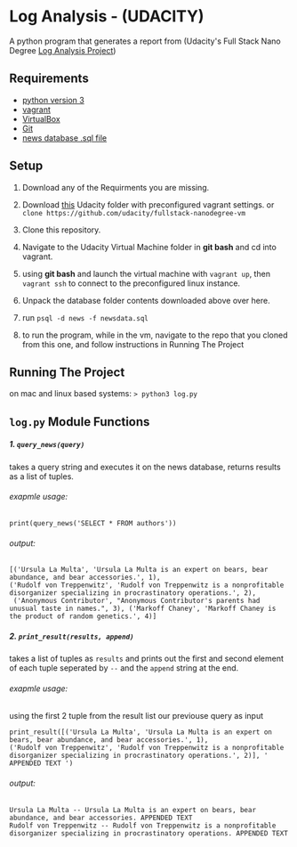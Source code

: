 # Log Analysis - (UDACITY)

A python program that generates a report from (Udacity's Full Stack Nano Degree [Log Analysis Project](https://www.udacity.com/course/full-stack-web-developer-nanodegree--nd004))

## Requirements

- [python version 3](https://www.python.org/downloads/release/python-374/)
- [vagrant](https://www.vagrantup.com/downloads.html)
- [VirtualBox](https://www.virtualbox.org/wiki/Download_Old_Builds_5_1)
- [Git](https://git-scm.com/downloads)
- [news database .sql file](https://d17h27t6h515a5.cloudfront.net/topher/2016/August/57b5f748_newsdata/newsdata.zip)

## Setup

1. Download any of the Requirments you are missing.

2. Download [this](https://d17h27t6h515a5.cloudfront.net/topher/2017/August/59822701_fsnd-virtual-machine/fsnd-virtual-machine.zip) Udacity folder with preconfigured vagrant settings.
   or `clone https://github.com/udacity/fullstack-nanodegree-vm`

3. Clone this repository.

4. Navigate to the Udacity Virtual Machine folder in **git bash** and cd into vagrant.

5. using **git bash** and launch the virtual machine with `vagrant up`, then `vagrant ssh` to connect to the preconfigured linux instance.

6. Unpack the database folder contents downloaded above over here.

7. run `psql -d news -f newsdata.sql`

8. to run the program, while in the vm, navigate to the repo that you cloned from this one, and follow instructions in Running The Project

## Running The Project

on mac and linux based systems:
`> python3 log.py`

## `log.py` Module Functions

##### 1. `query_news(query)`

takes a query string and executes it on the news database, returns results as a list of tuples.

###### exapmle usage:

```
print(query_news('SELECT * FROM authors'))
```

###### output:

```
[('Ursula La Multa', 'Ursula La Multa is an expert on bears, bear abundance, and bear accessories.', 1),
('Rudolf von Treppenwitz', 'Rudolf von Treppenwitz is a nonprofitable disorganizer specializing in procrastinatory operations.', 2),
 ('Anonymous Contributor', "Anonymous Contributor's parents had unusual taste in names.", 3), ('Markoff Chaney', 'Markoff Chaney is the product of random genetics.', 4)]

```

##### 2. `print_result(results, append)`

takes a list of tuples as `results` and prints out the first and second element of each tuple seperated by `--` and the `append` string at the end.

###### exapmle usage:

using the first 2 tuple from the result list our previouse query as input

```
print_result([('Ursula La Multa', 'Ursula La Multa is an expert on bears, bear abundance, and bear accessories.', 1),
('Rudolf von Treppenwitz', 'Rudolf von Treppenwitz is a nonprofitable disorganizer specializing in procrastinatory operations.', 2)], ' APPENDED TEXT ')
```

###### output:

```
Ursula La Multa -- Ursula La Multa is an expert on bears, bear abundance, and bear accessories. APPENDED TEXT
Rudolf von Treppenwitz -- Rudolf von Treppenwitz is a nonprofitable disorganizer specializing in procrastinatory operations. APPENDED TEXT
```
